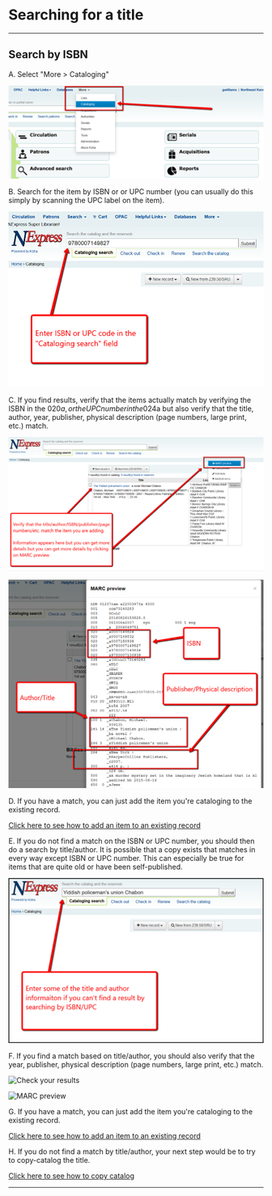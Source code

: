 # Searching for a title

***

## Search by ISBN

A. Select "More > Cataloging"

![Cataloging search](.gitbook/assets/050-searching.png)

B. Search for the item by ISBN or or UPC number (you can usually do this simply by scanning the UPC label on the item).

![ISBN/UPC search](.gitbook/assets/060-searching.png)

C. If you find results, verify that the items actually match by verifying the ISBN in the 020$a, or the UPC number in the 024$a but also verify that the title, author, year, publisher, physical description (page numbers, large print, etc.) match.

![Check your results](.gitbook/assets/070-searching.png)

![MARC preview](.gitbook/assets/080-searching.png)

D. If you have a match, you can just add the item you're cataloging to the existing record.

[Click here to see how to add an item to an existing record](./very-basic-cataloging/adding-an-item.md)

E. If you do not find a match on the ISBN or UPC number, you should then do a search by title/author.  It is possible that a copy exists that matches in every way except ISBN or UPC number.  This can especially be true for items that are quite old or have been self-published.

![Title/author search](.gitbook/assets/090-searching.png)

F. If you find a match based on title/author, you should also verify that the year, publisher, physical description (page numbers, large print, etc.) match.

![Check your results](.gitbook/assets/100-searching.png)

![MARC preview](.gitbook/assets/110-searching.png)

G. If you have a match, you can just add the item you're cataloging to the existing record.

[Click here to see how to add an item to an existing record](./very-basic-cataloging/adding-an-item.md)

H. If you do not find a match by title/author, your next step would be to try to copy-catalog the title.

[Click here to see how to copy catalog](./copy-cataloging/README.md)

***
